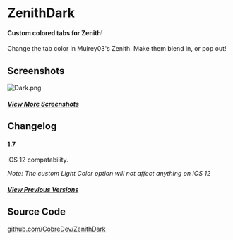 # ZenithDark
#### Custom colored tabs for Zenith!

Change the tab color in Muirey03's Zenith. Make them blend in, or pop out!

## Screenshots
![Dark.png](https://cobre.dev/repo/depictions/com.mac-user669.zenithdark/screenshots/Dark.png)

<!-- ![Light.png](https://cobre.dev/repo/depictions/com.mac-user669.zenithdark/screenshots/Light.png) -->

<!-- ![Prefs.png](https://cobre.dev/repo/depictions/com.mac-user669.zenithdark/screenshots/Prefs.png) -->

##### [View More Screenshots](screenshots/)

## Changelog
#### 1.7
iOS 12 compatability.

*Note: The custom Light Color option will not affect anything on iOS 12*

##### [View Previous Versions](changelog/)

## Source Code
[github.com/CobreDev/ZenithDark](https://github.com/CobreDev/ZenithDark)
